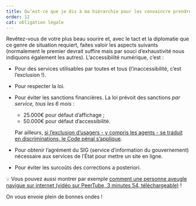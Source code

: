 ```yaml
---
title: Qu’est-ce que je dis à ma hiérarchie pour les convaincre prendre en compte l’accessibilité ?
order: 12
cat: obligation légale
---
```

Revêtez-vous de votre plus beau sourire et, avec le tact et la diplomatie que ce genre de situation requiert, faites valoir les aspects suivants (normalement le premier devrait suffire mais par souci d’exhaustivité nous indiquons également les autres). L’accessibilité numérique, c’est&nbsp;:

- Pour des services utilisables par toutes et tous (l’inaccessibilité, c’est l’exclusion&nbsp;!).
- Pour respecter la loi.
- Pour éviter les sanctions financières.
    La loi prévoit des sanctions *par service, tous les 6 mois*&nbsp;:
    - 25.000€ pour défaut d’affichage&nbsp;;
    - 50.000€ pour défaut d’accessibilité. 
    
    Par ailleurs, [si l’exclusion d’usagers -&nbsp;y compris les agents&nbsp;- se traduit en discriminations, le Code pénal s’applique](https://www.legifrance.gouv.fr/codes/article_lc/LEGIARTI000033975382/2020-12-16).
    
- Pour obtenir l’agrément du SIG (service d’information du gouvernement) nécessaire aux services de l’État pour mettre un site en ligne.
- Pour éviter les surcoûts des corrections a posteriori.

<span aria-hidden="true">💡 </span>Vous pouvez aussi montrer par exemple [comment une personne aveugle navigue sur internet (vidéo sur PeerTube, 3 minutes 54, téléchargeable)](https://tube.numerique.gouv.fr/w/s5rnZ2HnmgLkMq9WaVU57v) !

On vous envoie plein de bonnes ondes&nbsp;!
